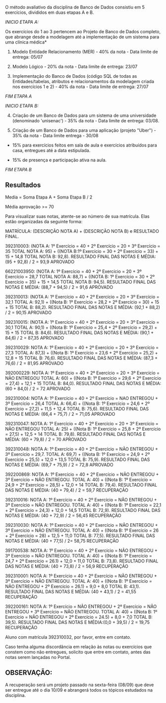 

O método avaliativo da disciplina de Banco de Dados consistiu em 5 exercícios, divididos em duas etapas A e B.

*INICIO ETAPA A:*

Os exercícios do 1 ao 3 pertencem ao Projeto de Banco de Dados completo, que abrange desde a modelagem até a implementação de um sistema para uma clínica médica*

1) Modelo Entidade Relacionamento (MER) - 40% da nota - Data limite de entrega: 05/07 

2) Modelo Lógico - 20% da nota - Data limite de entrega: 23/07 

3) Implementação do Banco de Dados (código SQL de todas as Entidades/tabelas, atributos e relacionamentos da modelagem criada nos exercícios 1 e 2) - 40% da nota - Data limite de entrega: 27/07

*FIM ETAPA A*


*INICIO ETAPA B:*


4) Criação de um Banco de Dados para um sistema de uma universidade (denominado 'unisenac') - 35% da nota - Data limite de entrega: 03/08.

5) Criação de um Banco de Dados para uma aplicação (projeto "Uber") - 35% da nota - Data limite entrega - 30/08

+ 15% para exercícios feitos em sala de aula e exercícios atribuídos para casa, entregues até a data estipulada.

+ 15% de presença e participação ativa na aula.



*FIM ETAPA B* 

Resultados 
-

Media = Soma Etapa A + Soma Etapa B / 2

Média aprovação >= 70

Para visualizar suas notas, atente-se ao número de sua matrícula. Elas estão organizadas da seguinte forma:

MATRÍCULA: (DESCRIÇÃO NOTA A) + (DESCRIÇÃO NOTA B) e RESULTADO FINAL.

392310003: (NOTA A: 1º Exercício = 40 + 2º Exercício = 20 + 3º Exercício = 35 TOTAL NOTA A: 95) + ((NOTA B:1º Exercício = 30 + 2º Exercício = 33) + 15 + 14,8 TOTAL NOTA B: 92,8). RESULTADO FINAL DAS NOTAS E MÉDIA: (95 + 92,8) / 2 = 93,9 APROVADO

66221003950: (NOTA A: 1º Exercício = 40 + 2º Exercício = 20 + 3º Exercício = 28,7 TOTAL NOTA A: 88,7) + ((NOTA B: 1º Exercício = 30 + 2º Exercício = 35) + 15 + 14,5  TOTAL NOTA B: 94,5). RESULTADO FINAL DAS NOTAS E MÉDIA: (88,7 + 94,5) / 2 = 91,6 APROVADO

392310013:  (NOTA A: 1º Exercício = 40 + 2º Exercício = 20 + 3º Exercício = 32,1 TOTAL A: 92,1) + ((Nota B: 1º Exercício = 28,2 + 2º Exercício = 30) + 15 + 15 TOTAL B: 88,2). RESULTADO FINAL DAS NOTAS E MÉDIA: (92,1 + 88,2) / 2 = 90,15 APROVADO

392310015: (NOTA A: 1º Exercício = 40 + 2º Exercício = 20 + 3º Exercício = 30,1 TOTAL A: 90,1) + ((Nota B: 1º Exercício = 25,4 + 2º Exercício = 29,2) + 15 + 15 TOTAL B: 84,6). RESULTADO FINAL DAS NOTAS E MÉDIA: (90,1 + 84,6) / 2 = 87,35 APROVADO

392310029: NOTA A: 1º Exercício = 40 + 2º Exercício = 20 + 3º Exercício = 27,3 TOTAL A: 87,3) + ((Nota B: 1º Exercício = 23,6 + 2º Exercício = 25,2) + 12,8 + 15 TOTAL B: 76,6). RESULTADO FINAL DAS NOTAS E MÉDIA: (87,3 + 76,6) / 2 = 81,95 APROVADO

392000229: NOTA A: 1º Exercício = 40 + 2º Exercício = 20 + 3º Exercício = NÃO ENTREGOU TOTAL A: 60) + ((Nota B: 1º Exercício = 29,6 + 2º Exercício = 27,4) + 12,1 + 15 TOTAL B: 84,0). RESULTADO FINAL DAS NOTAS E MÉDIA: (60 + 84,0) / 2 = 72 APROVADO


392310004: NOTA A: 1º Exercício = 40 + 2º Exercício = NAO ENTREGOU + 3º Exercício = 26,4 TOTAL A: 66,4) + ((Nota B: 1º Exercício = 24,6 + 2º Exercício = 27,2) + 11,5 + 12,4 TOTAL B: 75,6). RESULTADO FINAL DAS NOTAS E MÉDIA: (66,4 + 75,7) / 2 = 71,05 APROVADO

392310047: NOTA A: 1º Exercício = 40 + 2º Exercício = 20 + 3º Exercício = NÃO ENTREGOU TOTAL A: 25) + ((Nota B: 1º Exercício = 25,8 + 2º Exercício = 27,5) + 12,5 + 14 TOTAL B: 79,8). RESULTADO FINAL DAS NOTAS E MÉDIA: (60 + 79,8) / 2 = 70 APROVADO

392310048: NOTA A: 1º Exercício = 40 + 2º Exercício = NÃO ENTREGOU + 3º Exercício = 29,7. TOTAL A: 69,7) + ((Nota B: 1º Exercício = 24,9 + 2º Exercício = 25,5) + 12,0 + 13,5 TOTAL B: 75,9). RESULTADO FINAL DAS NOTAS E MÉDIA: (69,7 + 75,9) / 2 = 72,8 APROVADO

392200869: NOTA A: 1º Exercício = 40 + 2º Exercício = NÃO ENTREGOU + 3º Exercício = NÃO ENTREGOU. TOTAL A: 40) + ((Nota B: 1º Exercício = 24,9 + 2º Exercício = 28,5) + 12,0 + 14 TOTAL B: 79,4). RESULTADO FINAL DAS NOTAS E MÉDIA: (40 + 79,4) / 2 = 59,7 RECUPERAÇÃO

392310016: NOTA A: 1º Exercício = 40 + 2º Exercício = NÃO ENTREGOU + 3º Exercício = NÃO ENTREGOU. TOTAL A: 40) + ((Nota B: 1º Exercício = 22,1 + 2º Exercício = 24,3) + 12,0 + 14,5 TOTAL B: 72,9). RESULTADO FINAL DAS NOTAS E MÉDIA: (40 + 72,9) / 2 = 56,45 RECUPERAÇÃO

392310030: NOTA A: 1º Exercício = 40 + 2º Exercício = NÃO ENTREGOU + 3º Exercício = NÃO ENTREGOU. TOTAL A: 40) + ((Nota B: 1º Exercício = 26 + 2º Exercício = 28) + 12,5 + 11,0 TOTAL B: 77,5). RESULTADO FINAL DAS NOTAS E MÉDIA: (40 + 77,5) / 2= 58,75 RECUPERAÇÃO

391700538: NOTA A: 1º Exercício = 40 + 2º Exercício = NÃO ENTREGOU + 3º Exercício = NÃO ENTREGOU. TOTAL A: 40) + ((Nota B: 1º Exercício = 24,7 + 2º Exercício = 26.1) + 12,0 + 11,0 TOTAL B: 73,8). RESULTADO FINAL DAS NOTAS E MÉDIA: (40 + 73,8) / 2 = 56,9 RECUPERAÇÃO

392310001: NOTA A: 1º Exercício = 40 + 2º Exercício = NÃO ENTREGOU + 3º Exercício = NÃO ENTREGOU. TOTAL A: 40) + ((Nota B: 1º Exercício = NÃO ENTREGOU + 2º Exercício = 26.1) + 9,0 + 8,0 TOTAL B: 43,1). RESULTADO FINAL DAS NOTAS E MÉDIA: (40 + 43,1) / 2 = 41,55 RECUPERAÇÃO

392200161: NOTA A: 1º Exercício = NÃO ENTREGOU + 2º Exercício = NÃO ENTREGOU + 3º Exercício = NÃO ENTREGOU. TOTAL A: 40) + ((Nota B: 1º Exercício = NÃO ENTREGOU + 2º Exercício = 24.5) + 8,0 + 7,0 TOTAL B: 39,5). RESULTADO FINAL DAS NOTAS E MÉDIA:(0,0 + 39,5) / 2 = 19,75 RECUPERAÇÃO

Aluno com matrícula 392310032, por favor, entre em contato.

Caso tenha alguma discordância em relação às notas ou exercícios que constem como não entregues, solicito que entre em contato, antes das notas serem lançadas no Portal.

OBSERVAÇÃO:
-
A recuperação será um projeto passado na sexta-feira (08/09) que deve ser entregue até o dia 10/09 e abrangerá todos os tópicos estudados na disciplina.




